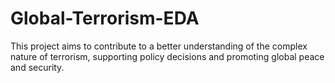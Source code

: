 # Global-Terrorism-EDA
This project aims to contribute to a better understanding of the complex nature of terrorism, supporting policy decisions and promoting global peace and security.
